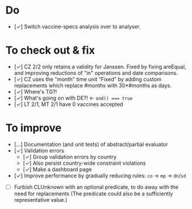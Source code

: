 # Do

* [&#10003;] Switch vaccine-specs analysis over to analyser.


# To check out & fix

* [&#10003;] CZ 2/2 only retains a validity for Janssen.
    Fixed by fixing areEqual, and improving reductions of "in" operations and date comparisons.
* [&#10003;] CZ uses the "month" time unit
    “Fixed” by adding custom replacements which replace #months with 30*#months as days.
* [&#10003;] Where's TG?!
* [&#10003;] What's going on with DE?! &larr; `and() === true`
* [&#10003;] LT 2/1, MT 2/1 have 0 vaccines accepted


# To improve

* [&hellip;] Documentation (and unit tests) of abstract/partial evaluator
* [&#10003;] Validation errors
  * [&#10003;] Group validation errors by country
  * [&#10003;] Also persist country-wide constraint violations
  * [&#10003;] Make a dashboard page
* [&#10003;] Improve performance by gradually reducing rules: `co` &rarr; `mp` &rarr; `dn`/`sd`
* [ ] Furbish CLUnknown with an optional predicate, to do away with the need for replacements
    (The predicate could also be a sufficiently representative value.)

